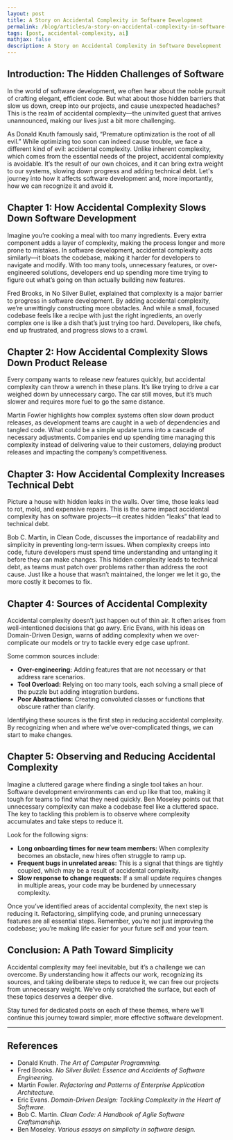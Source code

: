 ```yaml
---
layout: post
title: A Story on Accidental Complexity in Software Development
permalink: /blog/articles/a-story-on-accidental-complexity-in-software-development/
tags: [post, accidental-complexity, ai]
mathjax: false
description: A Story on Accidental Complexity in Software Development
---
```


## Introduction: The Hidden Challenges of Software

In the world of software development, we often hear about the noble pursuit of crafting elegant, efficient code. But what about those hidden barriers that slow us down, creep into our projects, and cause unexpected headaches? This is the realm of accidental complexity—the uninvited guest that arrives unannounced, making our lives just a bit more challenging.

As Donald Knuth famously said, “Premature optimization is the root of all evil.” While optimizing too soon can indeed cause trouble, we face a different kind of evil: accidental complexity. Unlike inherent complexity, which comes from the essential needs of the project, accidental complexity is avoidable. It’s the result of our own choices, and it can bring extra weight to our systems, slowing down progress and adding technical debt. Let's journey into how it affects software development and, more importantly, how we can recognize it and avoid it.

## Chapter 1: How Accidental Complexity Slows Down Software Development

Imagine you’re cooking a meal with too many ingredients. Every extra component adds a layer of complexity, making the process longer and more prone to mistakes. In software development, accidental complexity acts similarly—it bloats the codebase, making it harder for developers to navigate and modify. With too many tools, unnecessary features, or over-engineered solutions, developers end up spending more time trying to figure out what’s going on than actually building new features.

Fred Brooks, in No Silver Bullet, explained that complexity is a major barrier to progress in software development. By adding accidental complexity, we’re unwittingly constructing more obstacles. And while a small, focused codebase feels like a recipe with just the right ingredients, an overly complex one is like a dish that’s just trying too hard. Developers, like chefs, end up frustrated, and progress slows to a crawl.

## Chapter 2: How Accidental Complexity Slows Down Product Release

Every company wants to release new features quickly, but accidental complexity can throw a wrench in these plans. It’s like trying to drive a car weighed down by unnecessary cargo. The car still moves, but it’s much slower and requires more fuel to go the same distance.

Martin Fowler highlights how complex systems often slow down product releases, as development teams are caught in a web of dependencies and tangled code. What could be a simple update turns into a cascade of necessary adjustments. Companies end up spending time managing this complexity instead of delivering value to their customers, delaying product releases and impacting the company’s competitiveness.

## Chapter 3: How Accidental Complexity Increases Technical Debt

Picture a house with hidden leaks in the walls. Over time, those leaks lead to rot, mold, and expensive repairs. This is the same impact accidental complexity has on software projects—it creates hidden “leaks” that lead to technical debt.

Bob C. Martin, in Clean Code, discusses the importance of readability and simplicity in preventing long-term issues. When complexity creeps into code, future developers must spend time understanding and untangling it before they can make changes. This hidden complexity leads to technical debt, as teams must patch over problems rather than address the root cause. Just like a house that wasn’t maintained, the longer we let it go, the more costly it becomes to fix.

## Chapter 4: Sources of Accidental Complexity

Accidental complexity doesn’t just happen out of thin air. It often arises from well-intentioned decisions that go awry. Eric Evans, with his ideas on Domain-Driven Design, warns of adding complexity when we over-complicate our models or try to tackle every edge case upfront.

Some common sources include:

* **Over-engineering:** Adding features that are not necessary or that address rare scenarios.
* **Tool Overload:** Relying on too many tools, each solving a small piece of the puzzle but adding integration burdens.
* **Poor Abstractions:** Creating convoluted classes or functions that obscure rather than clarify.

Identifying these sources is the first step in reducing accidental complexity. By recognizing when and where we’ve over-complicated things, we can start to make changes.

## Chapter 5: Observing and Reducing Accidental Complexity

Imagine a cluttered garage where finding a single tool takes an hour. Software development environments can end up like that too, making it tough for teams to find what they need quickly. Ben Moseley points out that unnecessary complexity can make a codebase feel like a cluttered space. The key to tackling this problem is to observe where complexity accumulates and take steps to reduce it.

Look for the following signs:

* **Long onboarding times for new team members:** When complexity becomes an obstacle, new hires often struggle to ramp up.
* **Frequent bugs in unrelated areas:** This is a signal that things are tightly coupled, which may be a result of accidental complexity.
* **Slow response to change requests:** If a small update requires changes in multiple areas, your code may be burdened by unnecessary complexity.

Once you’ve identified areas of accidental complexity, the next step is reducing it. Refactoring, simplifying code, and pruning unnecessary features are all essential steps. Remember, you’re not just improving the codebase; you’re making life easier for your future self and your team.

## Conclusion: A Path Toward Simplicity

Accidental complexity may feel inevitable, but it’s a challenge we can overcome. By understanding how it affects our work, recognizing its sources, and taking deliberate steps to reduce it, we can free our projects from unnecessary weight. We’ve only scratched the surface, but each of these topics deserves a deeper dive.

Stay tuned for dedicated posts on each of these themes, where we’ll continue this journey toward simpler, more effective software development.

---

## References

* Donald Knuth. _The Art of Computer Programming._
* Fred Brooks. _No Silver Bullet: Essence and Accidents of Software Engineering._
* Martin Fowler. _Refactoring and Patterns of Enterprise Application Architecture._
* Eric Evans. _Domain-Driven Design: Tackling Complexity in the Heart of Software._
* Bob C. Martin. _Clean Code: A Handbook of Agile Software Craftsmanship._
* Ben Moseley. _Various essays on simplicity in software design._
